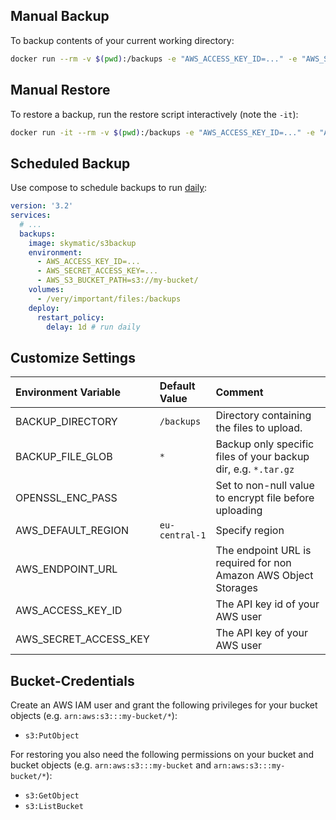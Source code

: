 ## Manual Backup
To backup contents of your current working directory:

```bash
docker run --rm -v $(pwd):/backups -e "AWS_ACCESS_KEY_ID=..." -e "AWS_SECRET_ACCESS_KEY=.../" -e "AWS_S3_BUCKET_PATH=s3://my-bucket/" skymatic/s3backup
```

## Manual Restore
To restore a backup, run the restore script interactively (note the `-it`):

```bash
docker run -it --rm -v $(pwd):/backups -e "AWS_ACCESS_KEY_ID=..." -e "AWS_SECRET_ACCESS_KEY=.../" -e "AWS_S3_BUCKET_PATH=s3://my-bucket/" skymatic/s3backup ./restore.sh
```

## Scheduled Backup
Use compose to schedule backups to run [daily](https://docs.docker.com/compose/compose-file/#specifying-durations):

```yml
version: '3.2'
services:
  # ...
  backups:
    image: skymatic/s3backup
    environment:
      - AWS_ACCESS_KEY_ID=...
      - AWS_SECRET_ACCESS_KEY=...
      - AWS_S3_BUCKET_PATH=s3://my-bucket/
    volumes:
      - /very/important/files:/backups
    deploy:
      restart_policy:
        delay: 1d # run daily
```

## Customize Settings

| Environment Variable | Default Value | Comment |
|:---|:---|:---|
| BACKUP_DIRECTORY | `/backups` | Directory containing the files to upload. |
| BACKUP_FILE_GLOB | `*` | Backup only specific files of your backup dir, e.g. `*.tar.gz` |
| OPENSSL_ENC_PASS |  | Set to non-null value to encrypt file before uploading |
| AWS_DEFAULT_REGION | `eu-central-1` | Specify region |
| AWS_ENDPOINT_URL |  | The endpoint URL is required for non Amazon AWS Object Storages |
| AWS_ACCESS_KEY_ID |  | The API key id of your AWS user |
| AWS_SECRET_ACCESS_KEY |  | The API key of your AWS user |

## Bucket-Credentials
Create an AWS IAM user and grant the following privileges for your bucket objects (e.g. `arn:aws:s3:::my-bucket/*`):
* `s3:PutObject`

For restoring you also need the following permissions on your bucket and bucket objects (e.g. `arn:aws:s3:::my-bucket` and `arn:aws:s3:::my-bucket/*`):
* `s3:GetObject`
* `s3:ListBucket`
